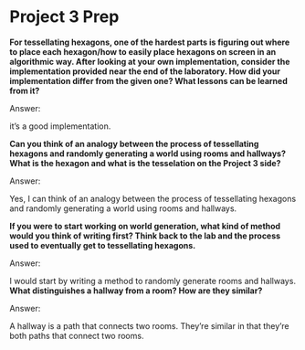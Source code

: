 # Project 3 Prep

**For tessellating hexagons, one of the hardest parts is figuring out where to place each hexagon/how to easily place
hexagons on screen in an algorithmic way.
After looking at your own implementation, consider the implementation provided near the end of the laboratory.
How did your implementation differ from the given one? What lessons can be learned from it?**

Answer:

it’s a good implementation.

**Can you think of an analogy between the process of tessellating hexagons and randomly generating a world using rooms
and hallways?
What is the hexagon and what is the tesselation on the Project 3 side?**

Answer:

Yes, I can think of an analogy between the process of tessellating hexagons and randomly generating a world using rooms
and hallways.

**If you were to start working on world generation, what kind of method would you think of writing first?
Think back to the lab and the process used to eventually get to tessellating hexagons.**

Answer:

I would start by writing a method to randomly generate rooms and hallways.
**What distinguishes a hallway from a room? How are they similar?**

Answer:

A hallway is a path that connects two rooms. They’re similar in that they’re both paths that connect two rooms.
